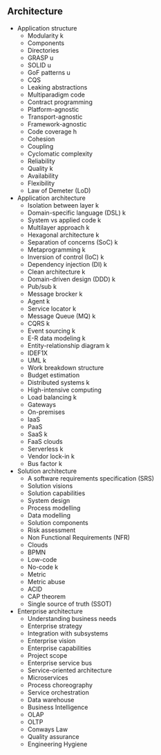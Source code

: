 ## Architecture

- Application structure
  - Modularity k
  - Components 
  - Directories
  - GRASP u
  - SOLID u
  - GoF patterns u
  - CQS
  - Leaking abstractions
  - Multiparadigm code
  - Contract programming
  - Platform-agnostic
  - Transport-agnostic
  - Framework-agnostic
  - Code coverage h
  - Cohesion
  - Coupling
  - Cyclomatic complexity
  - Reliability
  - Quality k
  - Availability
  - Flexibility
  - Law of Demeter (LoD)
- Application architecture
  - Isolation between layer k
  - Domain-specific language (DSL) k
  - System vs applied code k
  - Multilayer approach k
  - Hexagonal architecture k
  - Separation of concerns (SoC) k
  - Metaprogramming k
  - Inversion of control (IoC) k
  - Dependency injection (DI) k
  - Clean architecture k
  - Domain-driven design (DDD) k
  - Pub/sub k
  - Message brocker k
  - Agent k
  - Service locator k
  - Message Queue (MQ) k
  - CQRS k
  - Event sourcing k
  - E-R data modeling k
  - Entity-relationship diagram k
  - IDEF1X
  - UML k
  - Work breakdown structure
  - Budget estimation
  - Distributed systems k
  - High-intensive computing
  - Load balancing k
  - Gateways
  - On-premises
  - IaaS
  - PaaS
  - SaaS k
  - FaaS clouds
  - Serverless k
  - Vendor lock-in k
  - Bus factor k
- Solution architecture
  - A software requirements specification (SRS)
  - Solution visions
  - Solution capabilities
  - System design
  - Process modelling
  - Data modelling
  - Solution components
  - Risk assessment
  - Non Functional Requirements (NFR)
  - Clouds
  - BPMN
  - Low-code
  - No-code k
  - Metric
  - Metric abuse
  - ACID
  - CAP theorem
  - Single source of truth (SSOT)
- Enterprise architecture
  - Understanding business needs
  - Enterprise strategy
  - Integration with subsystems
  - Enterprise vision
  - Enterprise capabilities
  - Project scope
  - Enterprise service bus
  - Service-oriented architecture
  - Microservices
  - Process choreography
  - Service orchestration
  - Data warehouse
  - Business Intelligence
  - OLAP
  - OLTP
  - Conways Law
  - Quality assurance
  - Engineering Hygiene
